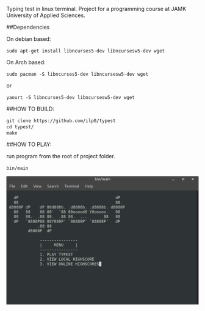 Typing test in linux terminal. Project for a programming course at JAMK University of Applied Sciences. 

##Dependencies

On debian based:

    sudo apt-get install libncurses5-dev libncursesw5-dev wget

On Arch based:

    sudo pacman -S libncurses5-dev libncursesw5-dev wget

or

    yaourt -S libncurses5-dev libncursesw5-dev wget


##HOW TO BUILD:

    git clone https://github.com/ilp0/typest
    cd typest/
    make

##HOW TO PLAY:

run program from the root of project folder.

    bin/main

![alt text](https://github.com/ilp0/typest/raw/master/screenshot.png "Screenshot")
